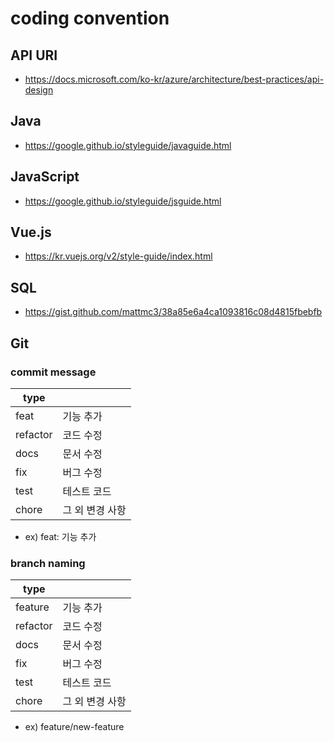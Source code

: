 # coding convention
## API URI
- https://docs.microsoft.com/ko-kr/azure/architecture/best-practices/api-design

## Java
- https://google.github.io/styleguide/javaguide.html

## JavaScript
- https://google.github.io/styleguide/jsguide.html

## Vue.js
- https://kr.vuejs.org/v2/style-guide/index.html

## SQL
- https://gist.github.com/mattmc3/38a85e6a4ca1093816c08d4815fbebfb

## Git
### commit message
|type||
|------|---|
|feat|기능 추가|
|refactor|코드 수정|
|docs|문서 수정|
|fix|버그 수정|
|test|테스트 코드|
|chore|그 외 변경 사항|

- ex) feat: 기능 추가

### branch naming
|type||
|------|---|
|feature|기능 추가|
|refactor|코드 수정|
|docs|문서 수정|
|fix|버그 수정|
|test|테스트 코드|
|chore|그 외 변경 사항|

- ex) feature/new-feature